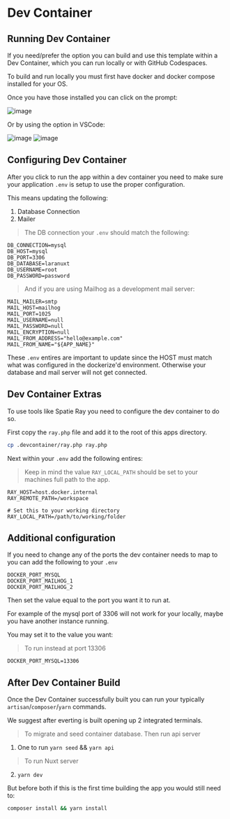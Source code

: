 # Dev Container


## Running Dev Container

If you need/prefer the option you can build and use this template within a Dev Container, which you can run locally or with GitHub Codespaces.

To build and run locally you must first have docker and docker compose installed for your OS.

Once you have those installed you can click on the prompt:

![image](https://user-images.githubusercontent.com/25044744/184038681-593065e5-f4d5-4aa2-bbe4-3da157a2c39d.png)

Or by using the option in VSCode:

![image](https://user-images.githubusercontent.com/25044744/184038895-fa330419-29bb-4a01-a58e-c4ea70503910.png)
![image](https://user-images.githubusercontent.com/25044744/184038953-000377c6-627e-4c5a-b9fd-f46a49325b95.png)


## Configuring Dev Container

After you click to run the app within a dev container you need to make sure your application `.env` is setup to use the proper configuration.

This means updating the following:

1. Database Connection
2. Mailer

> The DB connection your `.env` should match the following:

```
DB_CONNECTION=mysql
DB_HOST=mysql
DB_PORT=3306
DB_DATABASE=laranuxt
DB_USERNAME=root
DB_PASSWORD=password
```

> And if you are using Mailhog as a development mail server:

```
MAIL_MAILER=smtp
MAIL_HOST=mailhog
MAIL_PORT=1025
MAIL_USERNAME=null
MAIL_PASSWORD=null
MAIL_ENCRYPTION=null
MAIL_FROM_ADDRESS="hello@example.com"
MAIL_FROM_NAME="${APP_NAME}"
```

These `.env` entires are important to update since the HOST must match what was configured in the dockerize'd environment. Otherwise your database and mail server will not get connected.


## Dev Container Extras

To use tools like Spatie Ray you need to configure the dev container to do so.

First copy the `ray.php` file and add it to the root of this apps directory.

```bash
cp .devcontainer/ray.php ray.php
```

Next within your `.env` add the following entires:

> Keep in mind the value `RAY_LOCAL_PATH` should be set to your machines full path to the app.
```
RAY_HOST=host.docker.internal
RAY_REMOTE_PATH=/workspace

# Set this to your working directory
RAY_LOCAL_PATH=/path/to/working/folder
```

## Additional configuration

If you need to change any of the ports the dev container needs to map to you can add the following to your `.env`

```
DOCKER_PORT_MYSQL
DOCKER_PORT_MAILHOG_1
DOCKER_PORT_MAILHOG_2
```

Then set the value equal to the port you want it to run at.

For example of the mysql port of 3306 will not work for your locally, maybe you have another instance running.

You may set it to the value you want:

> To run instead at port 13306

```
DOCKER_PORT_MYSQL=13306
```

## After Dev Container Build

Once the Dev Container successfully built you can run your typically `artisan`/`composer`/`yarn` commands. 

We suggest after everting is built opening up 2 integrated terminals.

> To migrate and seed container database. Then run api server
1. One to run `yarn seed` && `yarn api`

> To run Nuxt server
2. `yarn dev`


But before both if this is the first time building the app you would still need to:

```bash
composer install && yarn install
```
